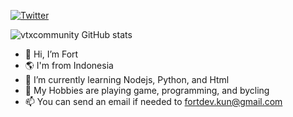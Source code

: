[![Twitter](https://img.shields.io/badge/Twitter-%231DA1F2.svg?logo=Twitter&logoColor=white)](https://twitter.com/LordMipaz)

![vtxcommunity GitHub stats](https://github-readme-stats.vercel.app/api?username=vtxcommunity&show_icons=true&theme=radical)
- 👋 Hi, I’m Fort
- 🌎 I'm from Indonesia
- 🌱 I’m currently learning Nodejs, Python, and Html
- 💓 My Hobbies are playing game, programming, and bycling
- 📫 You can send an email if needed to fortdev.kun@gmail.com

<!---
vtxcommunity/vtxcommunity is a ✨ special ✨ repository because its `README.md` (this file) appears on your GitHub profile.
You can click the Preview link to take a look at your changes.
--->
